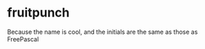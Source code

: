 fruitpunch
==========

Because the name is cool, and the initials are the same as those as FreePascal 
